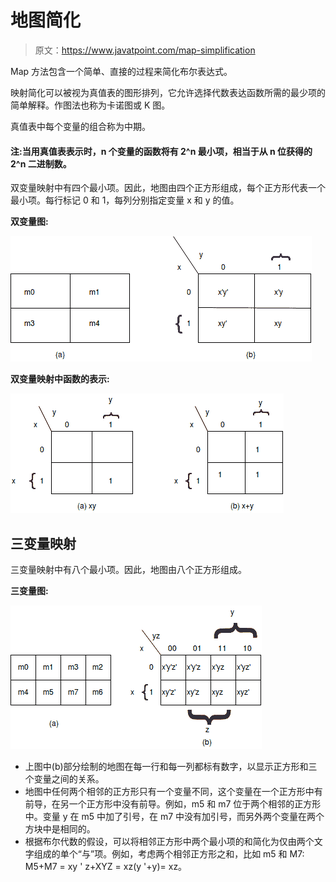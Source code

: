# 地图简化

> 原文：<https://www.javatpoint.com/map-simplification>

Map 方法包含一个简单、直接的过程来简化布尔表达式。

映射简化可以被视为真值表的图形排列，它允许选择代数表达函数所需的最少项的简单解释。作图法也称为卡诺图或 K 图。

真值表中每个变量的组合称为中期。

#### 注:当用真值表表示时，n 个变量的函数将有 2^n 最小项，相当于从 n 位获得的 2^n 二进制数。

双变量映射中有四个最小项。因此，地图由四个正方形组成，每个正方形代表一个最小项。每行标记 0 和 1，每列分别指定变量 x 和 y 的值。

**双变量图:**

![Map Simplification](img/b1fcf4b0b646b1b77d8621915407fc9b.png)

**双变量映射中函数的表示:**

![Map Simplification](img/a450e49167cc8f14cadc354d511d0ff3.png)

## 三变量映射

三变量映射中有八个最小项。因此，地图由八个正方形组成。

**三变量图:**

![Map Simplification](img/544844dba0ce6ab388a32f505e7cef5a.png)

*   上图中(b)部分绘制的地图在每一行和每一列都标有数字，以显示正方形和三个变量之间的关系。
*   地图中任何两个相邻的正方形只有一个变量不同，这个变量在一个正方形中有前导，在另一个正方形中没有前导。例如，m5 和 m7 位于两个相邻的正方形中。变量 y 在 m5 中加了引号，在 m7 中没有加引号，而另外两个变量在两个方块中是相同的。
*   根据布尔代数的假设，可以将相邻正方形中两个最小项的和简化为仅由两个文字组成的单个“与”项。例如，考虑两个相邻正方形之和，比如 m5 和 M7:
    M5+M7 = xy ' z+XYZ = xz(y '+y)= xz。
